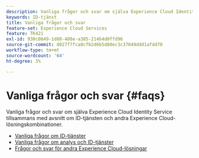 ```yaml
---
description: Vanliga frågor och svar om själva Experience Cloud Identity Service tillsammans med avsnitt om ID-tjänsten och andra Experience Cloud-lösningskombinationer.
keywords: ID-tjänst
title: Vanliga frågor och svar
feature-set: Experience Cloud Services
feature: TK421
exl-id: 930c0849-1d88-408e-a385-214b4d0ffd96
source-git-commit: d027f7fca8cf62d6b5d80ec3c37049ddd1afdd70
workflow-type: tm+mt
source-wordcount: '64'
ht-degree: 3%

---
```


# Vanliga frågor och svar  {#faqs}

Vanliga frågor och svar om själva Experience Cloud Identity Service tillsammans med avsnitt om ID-tjänsten och andra Experience Cloud-lösningskombinationer.

* [Vanliga frågor om ID-tjänster](faq.md)
* [Vanliga frågor om analys och ID-tjänster](analytics-faq.md)
* [Frågor och svar för andra Experience Cloud-lösningar](other-faq.md)
